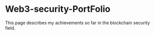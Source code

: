 # Web3-security-PortFolio
This page describes my achievements so far in the blockchain security field.
